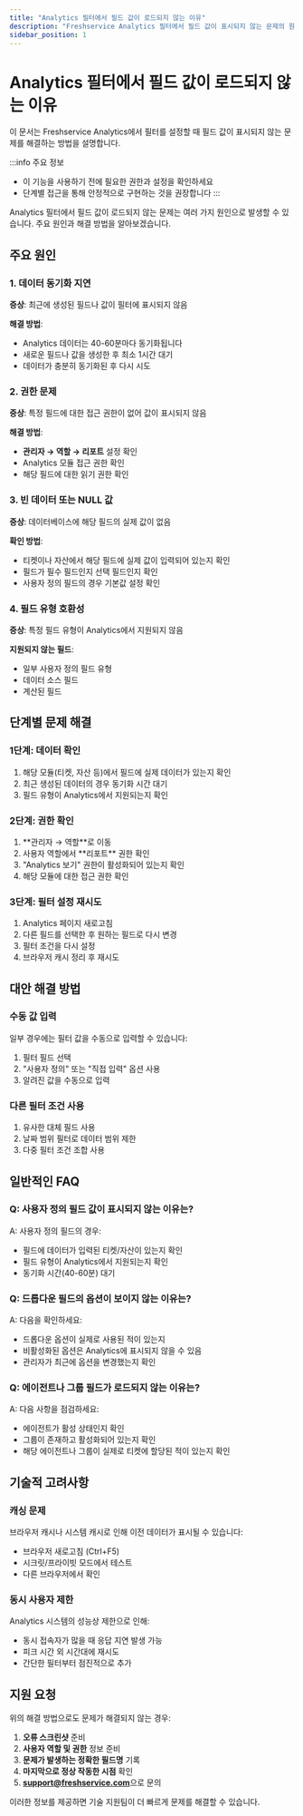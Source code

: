 ```yaml
---
title: "Analytics 필터에서 필드 값이 로드되지 않는 이유"
description: "Freshservice Analytics 필터에서 필드 값이 표시되지 않는 문제의 원인과 해결 방법을 알아보세요."
sidebar_position: 1
---
```


# Analytics 필터에서 필드 값이 로드되지 않는 이유

이 문서는 Freshservice Analytics에서 필터를 설정할 때 필드 값이 표시되지 않는 문제를 해결하는 방법을 설명합니다.

:::info 주요 정보
- 이 기능을 사용하기 전에 필요한 권한과 설정을 확인하세요
- 단계별 접근을 통해 안정적으로 구현하는 것을 권장합니다
:::


Analytics 필터에서 필드 값이 로드되지 않는 문제는 여러 가지 원인으로 발생할 수 있습니다. 주요 원인과 해결 방법을 알아보겠습니다.

## 주요 원인

### 1. 데이터 동기화 지연

**증상**: 최근에 생성된 필드나 값이 필터에 표시되지 않음

**해결 방법**:
- Analytics 데이터는 40-60분마다 동기화됩니다
- 새로운 필드나 값을 생성한 후 최소 1시간 대기
- 데이터가 충분히 동기화된 후 다시 시도

### 2. 권한 문제

**증상**: 특정 필드에 대한 접근 권한이 없어 값이 표시되지 않음

**해결 방법**:
- **관리자 → 역할 → 리포트** 설정 확인
- Analytics 모듈 접근 권한 확인
- 해당 필드에 대한 읽기 권한 확인

### 3. 빈 데이터 또는 NULL 값

**증상**: 데이터베이스에 해당 필드의 실제 값이 없음

**확인 방법**:
- 티켓이나 자산에서 해당 필드에 실제 값이 입력되어 있는지 확인
- 필드가 필수 필드인지 선택 필드인지 확인
- 사용자 정의 필드의 경우 기본값 설정 확인

### 4. 필드 유형 호환성

**증상**: 특정 필드 유형이 Analytics에서 지원되지 않음

**지원되지 않는 필드**:
- 일부 사용자 정의 필드 유형
- 데이터 소스 필드
- 계산된 필드

## 단계별 문제 해결

### 1단계: 데이터 확인

<div className="procedure">
  <ol>
    <li>해당 모듈(티켓, 자산 등)에서 필드에 실제 데이터가 있는지 확인</li>
    <li>최근 생성된 데이터의 경우 동기화 시간 대기</li>
    <li>필드 유형이 Analytics에서 지원되는지 확인</li>
</ol>
</div>

### 2단계: 권한 확인

<div className="procedure">
  <ol>
    <li>**관리자 → 역할**로 이동</li>
    <li>사용자 역할에서 **리포트** 권한 확인</li>
    <li>"Analytics 보기" 권한이 활성화되어 있는지 확인</li>
    <li>해당 모듈에 대한 접근 권한 확인</li>
</ol>
</div>

### 3단계: 필터 설정 재시도

<div className="procedure">
  <ol>
    <li>Analytics 페이지 새로고침</li>
    <li>다른 필드를 선택한 후 원하는 필드로 다시 변경</li>
    <li>필터 조건을 다시 설정</li>
    <li>브라우저 캐시 정리 후 재시도</li>
</ol>
</div>

## 대안 해결 방법

### 수동 값 입력

일부 경우에는 필터 값을 수동으로 입력할 수 있습니다:

1. 필터 필드 선택
2. "사용자 정의" 또는 "직접 입력" 옵션 사용
3. 알려진 값을 수동으로 입력

### 다른 필터 조건 사용

1. 유사한 대체 필드 사용
2. 날짜 범위 필터로 데이터 범위 제한
3. 다중 필터 조건 조합 사용

## 일반적인 FAQ

### Q: 사용자 정의 필드 값이 표시되지 않는 이유는?

A: 사용자 정의 필드의 경우:
- 필드에 데이터가 입력된 티켓/자산이 있는지 확인
- 필드 유형이 Analytics에서 지원되는지 확인
- 동기화 시간(40-60분) 대기

### Q: 드롭다운 필드의 옵션이 보이지 않는 이유는?

A: 다음을 확인하세요:
- 드롭다운 옵션이 실제로 사용된 적이 있는지
- 비활성화된 옵션은 Analytics에 표시되지 않을 수 있음
- 관리자가 최근에 옵션을 변경했는지 확인

### Q: 에이전트나 그룹 필드가 로드되지 않는 이유는?

A: 다음 사항을 점검하세요:
- 에이전트가 활성 상태인지 확인
- 그룹이 존재하고 활성화되어 있는지 확인
- 해당 에이전트나 그룹이 실제로 티켓에 할당된 적이 있는지 확인

## 기술적 고려사항

### 캐싱 문제

브라우저 캐시나 시스템 캐시로 인해 이전 데이터가 표시될 수 있습니다:

- 브라우저 새로고침 (Ctrl+F5)
- 시크릿/프라이빗 모드에서 테스트
- 다른 브라우저에서 확인

### 동시 사용자 제한

Analytics 시스템의 성능상 제한으로 인해:
- 동시 접속자가 많을 때 응답 지연 발생 가능
- 피크 시간 외 시간대에 재시도
- 간단한 필터부터 점진적으로 추가

## 지원 요청

위의 해결 방법으로도 문제가 해결되지 않는 경우:

1. **오류 스크린샷** 준비
2. **사용자 역할 및 권한** 정보 준비
3. **문제가 발생하는 정확한 필드명** 기록
4. **마지막으로 정상 작동한 시점** 확인
5. **support@freshservice.com**으로 문의

이러한 정보를 제공하면 기술 지원팀이 더 빠르게 문제를 해결할 수 있습니다.